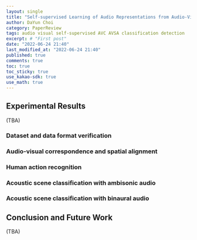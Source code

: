 ```yaml
---
layout: single
title: "Self-supervised Learning of Audio Representations from Audio-Visual Data using Spatial Alignment (3)"
author: DaYun Choi
category: PaperReview
tags: audio visual self-supervised AVC AVSA classification detection
excerpt: # "First post"
date: "2022-06-24 21:40"
last_modified_at: "2022-06-24 21:40"
published: true
comments: true
toc: true
toc_sticky: true
use_kakao-sdk: true
use_math: true
---
```


## Experimental Results
(TBA)
### Dataset and data format verification
### Audio-visual correspondence and spatial alignment
### Human action recognition
### Acoustic scene classification with ambisonic audio
### Acoustic scene classification with binaural audio

## Conclusion and Future Work
(TBA)